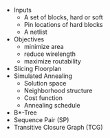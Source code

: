 * Inputs
	* A set of blocks, hard or soft
	* Pin locations of hard blocks
	* A netlist
* Objectives
	* minimize area
	* reduce wirelength
	* maximize routability
* Slicing Floorplan
* Simulated Annealing
	* Solution space
	* Neighborhood structure
	* Cost function
	* Annealing schedule
* B*-Tree
* Sequence Pair (SP)
* Transitive Closure Graph (TCG)